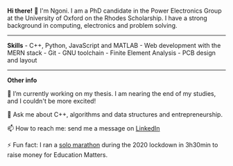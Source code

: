 <strong>Hi there!</strong> 👋
I'm Ngoni. I am a PhD candidate in the Power Electronics Group at the University of Oxford on the Rhodes Scholarship. I have a strong background in computing, electronics and problem solving. 
<hr>
<strong>Skills</strong>
- C++, Python, JavaScript and MATLAB
- Web development with the MERN stack
- Git
- GNU toolchain
- Finite Element Analysis
- PCB design and layout

<hr>
<strong>Other info</strong>

🔭 I’m currently working on my thesis. I am nearing the end of my studies, and I couldn't be more excited!

💬 Ask me about C++, algorithms and data structures and entrepreneurship.

📫 How to reach me: send me a message on [LinkedIn](https://www.linkedin.com/in/ngoni-mugwisi/)

⚡ Fun fact: I ran a [solo marathon](https://www.trinity.ox.ac.uk/news/solo-marathon-birthday-celebration-trinity-postgraduate) during the 2020 lockdown in 3h30min to raise money for Education Matters.

<!--
**mmugwin/mmugwin** is a ✨ _special_ ✨ repository because its `README.md` (this file) appears on your GitHub profile.

Here are some ideas to get you started:

- 🔭 I’m currently working on ...
- 🌱 I’m currently learning ...
- 👯 I’m looking to collaborate on ...
- 🤔 I’m looking for help with ...
- 💬 Ask me about ...
- 📫 How to reach me: ...
- ⚡ Fun fact: ...
-->
